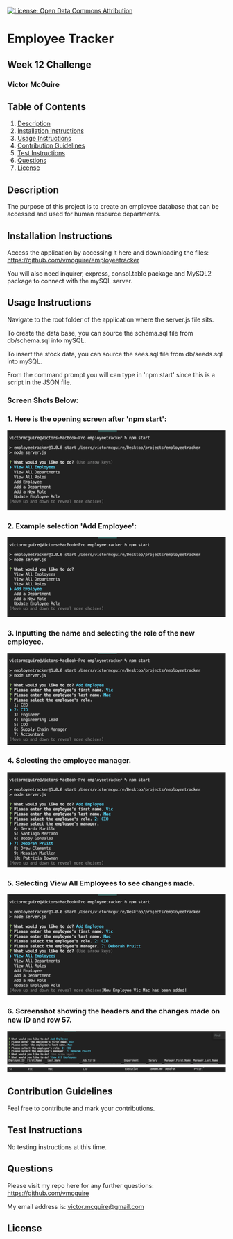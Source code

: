 [![License: Open Data Commons Attribution](https://img.shields.io/badge/License-ODC_BY-brightgreen.svg)](https://opendatacommons.org/licenses/by/)

# Employee Tracker

## Week 12 Challenge

### Victor McGuire

## Table of Contents

1. [Description](#Description)
2. [Installation Instructions](#Installation-Instructions)
3. [Usage Instructions](#Usage-Instructions)
4. [Contribution Guidelines](#Contribution-Guidelines)
5. [Test Instructions](#Test-Instructions)
6. [Questions](#Questions)
7. [License](#License)

## Description

The purpose of this project is to create an employee database that can be accessed and used for human resource departments.

## Installation Instructions

Access the application by accessing it here and downloading the files: https://github.com/vmcguire/employeetracker

You will also need inquirer, express, consol.table package and MySQL2 package to connect with the mySQL server.

## Usage Instructions

Navigate to the root folder of the application where the server.js file sits.

To create the data base, you can source the schema.sql file from db/schema.sql into mySQL.

To insert the stock data, you can source the sees.sql file from db/seeds.sql into mySQL.

From the command prompt you will can type in 'npm start' since this is a script in the JSON file.

### Screen Shots Below:

### 1. Here is the opening screen after 'npm start':

![screenshot](assets/images/1.png)

### 2. Example selection 'Add Employee':

![screenshot](assets/images/2.png)

### 3. Inputting the name and selecting the role of the new employee.

![screenshot](assets/images/3.png)

### 4. Selecting the employee manager.

![screenshot](assets/images/4.png)

### 5. Selecting View All Employees to see changes made.

![screenshot](assets/images/5.png)

### 6. Screenshot showing the headers and the changes made on new ID and row 57.

![screenshot](assets/images/6.png)
![screenshot](assets/images/7.png)

## Contribution Guidelines

Feel free to contribute and mark your contributions.

## Test Instructions

No testing instructions at this time.

## Questions

Please visit my repo here for any further questions: <https://github.com/vmcguire>

My email address is: <victor.mcguire@gmail.com>

## License
